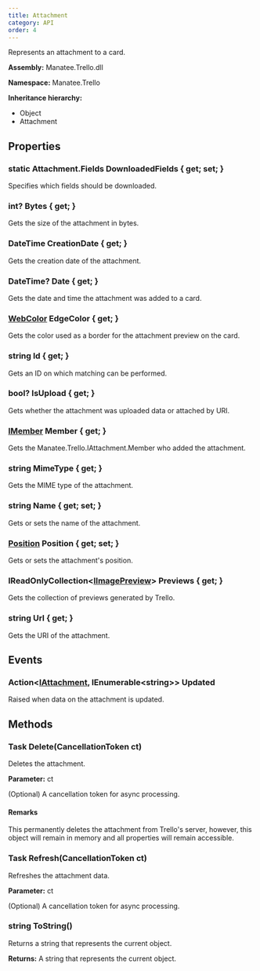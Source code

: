 ```yaml
---
title: Attachment
category: API
order: 4
---
```


Represents an attachment to a card.

**Assembly:** Manatee.Trello.dll

**Namespace:** Manatee.Trello

**Inheritance hierarchy:**

- Object
- Attachment

## Properties

### static Attachment.Fields DownloadedFields { get; set; }

Specifies which fields should be downloaded.

### int? Bytes { get; }

Gets the size of the attachment in bytes.

### DateTime CreationDate { get; }

Gets the creation date of the attachment.

### DateTime? Date { get; }

Gets the date and time the attachment was added to a card.

### [WebColor](../WebColor#webcolor) EdgeColor { get; }

Gets the color used as a border for the attachment preview on the card.

### string Id { get; }

Gets an ID on which matching can be performed.

### bool? IsUpload { get; }

Gets whether the attachment was uploaded data or attached by URI.

### [IMember](../IMember#imember) Member { get; }

Gets the Manatee.Trello.IAttachment.Member who added the attachment.

### string MimeType { get; }

Gets the MIME type of the attachment.

### string Name { get; set; }

Gets or sets the name of the attachment.

### [Position](../Position#position) Position { get; set; }

Gets or sets the attachment&#39;s position.

### IReadOnlyCollection&lt;[IImagePreview](../IImagePreview#iimagepreview)&gt; Previews { get; }

Gets the collection of previews generated by Trello.

### string Url { get; }

Gets the URI of the attachment.

## Events

### Action&lt;[IAttachment](../IAttachment#iattachment), IEnumerable&lt;string&gt;&gt; Updated

Raised when data on the attachment is updated.

## Methods

### Task Delete(CancellationToken ct)

Deletes the attachment.

**Parameter:** ct

(Optional) A cancellation token for async processing.

#### Remarks

This permanently deletes the attachment from Trello&#39;s server, however, this object will remain in memory and all properties will remain accessible.

### Task Refresh(CancellationToken ct)

Refreshes the attachment data.

**Parameter:** ct

(Optional) A cancellation token for async processing.

### string ToString()

Returns a string that represents the current object.

**Returns:** A string that represents the current object.

